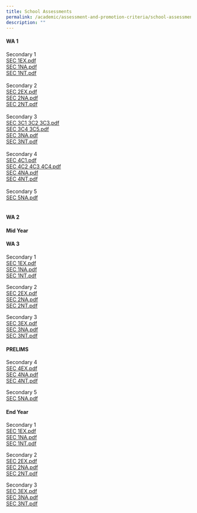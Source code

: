 ```yaml
---
title: School Assessments
permalink: /academic/assessment-and-promotion-criteria/school-assessments/
description: ""
---
```

<h4><strong>WA 1</strong></h4>
<p>Secondary 1<br><a href="/files/SEC%201EX.pdf">SEC 1EX.pdf</a><br><a href="/files/SEC%201NA.pdf">SEC 1NA.pdf</a><br><a href="/files/SEC%201NT.pdf">SEC 1NT.pdf</a><br><br>Secondary 2<br><a href="/files/SEC%202EX.pdf">SEC 2EX.pdf</a><br><a href="/files/SEC%202NA.pdf">SEC 2NA.pdf</a><br><a href="/files/SEC%202NT.pdf">SEC 2NT.pdf</a><br><br>Secondary 3<br><a href="/files/SEC%203C1%203C2%203C3.pdf">SEC 3C1 3C2 3C3.pdf</a><br><a href="/files/SEC%203C4%203C5.pdf">SEC 3C4 3C5.pdf</a><br><a href="/files/SEC%203NA.pdf">SEC 3NA.pdf</a><br><a href="/files/SEC%203NT.pdf">SEC 3NT.pdf</a><br><br>Secondary 4<br><a href="/files/SEC%204C1.pdf">SEC 4C1.pdf</a><br><a href="/files/SEC%204C2%204C3%204C4.pdf">SEC 4C2 4C3 4C4.pdf</a><br><a href="/files/SEC%204NA.pdf">SEC 4NA.pdf</a><br><a href="/files/SEC%204NT.pdf">SEC 4NT.pdf</a><br><br>Secondary 5<br><a href="/files/SEC%205NA.pdf">SEC 5NA.pdf</a><br><br></p>
<h4><strong>WA 2</strong></h4>
<h4><strong>Mid Year</strong></h4>
<h4><strong>WA 3</strong></h4>
<p>Secondary 1<br><a href="/files/2022%20Peicai%20WA3_1E_Letter%20to%20Parent_WA3%20Timetable.pdf">SEC 1EX.pdf</a><br><a href="/files/2022%20Peicai%20WA3_1NA_Letter%20to%20Parent_WA3%20Timetable.pdf">SEC 1NA.pdf</a><br><a href="/files/2022%20Peicai%20WA3_1NT_Letter%20to%20Parent_WA3%20Timetable.pdf">SEC 1NT.pdf</a></p>
<p>Secondary 2<br><a href="/files/2022%20Peicai%20WA3_2E_Letter%20to%20Parent_WA3%20Timetable.pdf">SEC 2EX.pdf</a><br><a href="/files/2022%20Peicai%20WA3_2NA_Letter%20to%20Parent_WA3%20Timetable.pdf">SEC 2NA.pdf</a><br><a href="/files/2022%20Peicai%20WA3_2NT_Letter%20to%20Parent_WA3%20Timetable.pdf">SEC 2NT.pdf</a></p>
<p>Secondary 3<br><a href="/files/2022%20Peicai%20WA3_3E_Letter%20to%20Parent_WA3%20Timetable.pdf">SEC 3EX.pdf</a><br><a href="/files/2022%20Peicai%20WA3_3NA_Letter%20to%20Parent_WA3%20Timetable.pdf">SEC 3NA.pdf</a><br><a href="/files/2022%20Peicai%20WA3_3NT_Letter%20to%20Parent_WA3%20Timetable.pdf">SEC 3NT.pdf</a></p>
<h4><strong>PRELIMS</strong></h4>
<p>Secondary 4<br><a href="/files/2022%20Peicai%20Preliminary%20Exam_4E5N_Letter%20to%20Parent_Exam%20Timetable.pdf" target="">SEC 4EX.pdf</a><br><a href="/files/2022%20Peicai%20Preliminary%20Exam_4N_Letter%20to%20Parent_Exam%20Timetable.pdf" target="">SEC 4NA.pdf</a><br><a href="/files/2022%20Peicai%20Preliminary%20Exam_4N_Letter%20to%20Parent_Exam%20Timetable.pdf" target="">SEC 4NT.pdf</a></p>
<p>Secondary 5<br><a href="/files/2022%20Peicai%20Preliminary%20Exam_4E5N_Letter%20to%20Parent_Exam%20Timetable.pdf" target="">SEC 5NA.pdf</a></p>
<h4><strong>End Year</strong></h4>
<p>Secondary 1<br><a href="/files/1Exp%20EYE%20Timetable_Parent%20letter.pdf">SEC 1EX.pdf</a><br><a href="/files/1NA%20EYE%20Timetable_Parent%20letter.pdf">SEC 1NA.pdf</a><br><a href="/files/1NT%20EYE%20Timetable_Parent%20letter.pdf">SEC 1NT.pdf</a></p>
<p>Secondary 2<br><a href="/files/2Exp%20EYE%20Timetable_Parent%20letter.pdf">SEC 2EX.pdf</a><br><a href="/files/2NA%20EYE%20Timetable_Parent%20letter.pdf">SEC 2NA.pdf</a><br><a href="/files/2NT%20EYE%20Timetable_Parent%20letter.pdf">SEC 2NT.pdf</a></p>
<p>Secondary 3<br><a href="/files//3Exp%20EYE%20Timetable_Parent%20letter.pdf">SEC 3EX.pdf</a><br><a href="/files/3NA%20EYE%20Timetable_Parent%20letter.pdf">SEC 3NA.pdf</a><br><a href="/files/3NT%20EYE%20Timetable_Parent%20letter.pdf">SEC 3NT.pdf</a></p>
